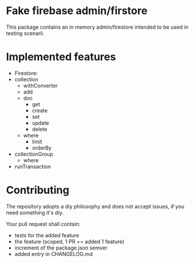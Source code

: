 

# Fake firebase admin/firstore

This package contains an in memory admin/firestore intended to be used in testing scenarii.

# Implemented features

 - Firestore:
  - collection
    - withConverter
    - add
    - doc
      - get
      - create
      - set
      - update
      - delete
    - where
      - limit
      - orderBy
  - collectionGroup
    - where
  - runTransaction

# Contributing

The repository adopts a diy philosophy and does not accept issues, if you need something it's diy.

Your pull request shall contain:

  - tests for the added feature
  - the feature (scoped, 1 PR == added 1 feature)
  - increment of the package.json semver
  - added entry in CHANGELOG.md


